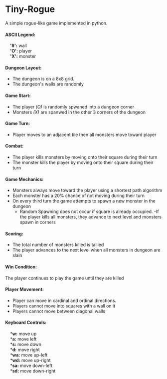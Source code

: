 # Tiny-Rogue
A simple rogue-like game implemented in python.

#### ASCII Legend:
&nbsp;&nbsp;&nbsp;&nbsp;**'#':** wall <br />
&nbsp;&nbsp;&nbsp;&nbsp;**'O':** player <br />
&nbsp;&nbsp;&nbsp;&nbsp;**'X':** monster <br />


#### Dungeon Layout:
- The dungeon is on a 8x8 grid.
- The dungeon's walls are randomly 

#### Game Start:
- The player *(O)* is randomly spwaned into a dungeon corner
- Monsters *(X)* are spanwed in the other 3 corners of the dungeon 

#### Game Turn:
- Player moves to an adjacent tile then all monsters move toward player

#### Combat:
- The player kills monsters by moving onto their square during their turn
- The monster kills the player by moving onto their square during their turn

#### Game Mechanics:
- Monsters always move toward the player using a shortest path algorithm
- Each monster has a 20% chance of not moving during their turn
- On every third turn the game attempts to spawn a new monster in the dungeon
	+ Random Spawning does not occur if square is already occupied.
-If the player kills all monsters, they advance to next level and monsters spawn in corners

#### Scoring:
- The total number of monsters killed is tallied
- The player advances to the next level when all monsters in dungeon are slain

#### Win Condition:
The player continues to play the game until they are killed

#### Player Movement:
- Player can move in cardinal and ordinal directions.
- Players cannot move into squares with a wall on it
- Players cannot move between diagonal walls

#### Keyboard Controls:
&nbsp;&nbsp;&nbsp;&nbsp;***w:** move up <br />
&nbsp;&nbsp;&nbsp;&nbsp;***a:** move left <br />
&nbsp;&nbsp;&nbsp;&nbsp;***s:** move down <br />
&nbsp;&nbsp;&nbsp;&nbsp;***d:** move right <br />
&nbsp;&nbsp;&nbsp;&nbsp;***wa:** move up-left <br />
&nbsp;&nbsp;&nbsp;&nbsp;***wd:** move up-right <br />
&nbsp;&nbsp;&nbsp;&nbsp;***sa:** move down-left <br />
&nbsp;&nbsp;&nbsp;&nbsp;***sd:** move down-right <br />